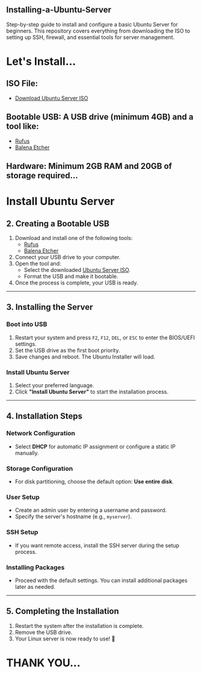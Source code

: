 ##  Installing-a-Ubuntu-Server
Step-by-step guide to install and configure a basic Ubuntu Server for beginners. This repository covers everything from downloading the ISO to setting up SSH, firewall, and essential tools for server management.
# Let's Install...
## ISO File:
- [Download Ubuntu Server ISO](https://ubuntu.com/download/server)
## Bootable USB: A USB drive (minimum 4GB) and a tool like:
- [Rufus](https://rufus.ie/)
- [Balena Etcher](https://www.balena.io/etcher/)
## Hardware: Minimum 2GB RAM and 20GB of storage required...
# Install Ubuntu Server  
## 2. Creating a Bootable USB  
1. Download and install one of the following tools:  
   - [Rufus](https://rufus.ie/)  
   - [Balena Etcher](https://www.balena.io/etcher/)  
2. Connect your USB drive to your computer.  
3. Open the tool and:  
   - Select the downloaded [Ubuntu Server ISO](https://ubuntu.com/download/server).  
   - Format the USB and make it bootable.  
4. Once the process is complete, your USB is ready.  
---
## 3. Installing the Server  
### Boot into USB  
1. Restart your system and press `F2`, `F12`, `DEL`, or `ESC` to enter the BIOS/UEFI settings.  
2. Set the USB drive as the first boot priority.  
3. Save changes and reboot. The Ubuntu Installer will load.  
### Install Ubuntu Server  
1. Select your preferred language.  
2. Click **"Install Ubuntu Server"** to start the installation process.  
---
## 4. Installation Steps  
### Network Configuration  
- Select **DHCP** for automatic IP assignment or configure a static IP manually.  
### Storage Configuration  
- For disk partitioning, choose the default option: **Use entire disk**.  
### User Setup  
- Create an admin user by entering a username and password.  
- Specify the server's hostname (e.g., `myserver`).  
### SSH Setup  
- If you want remote access, install the SSH server during the setup process.  
### Installing Packages  
- Proceed with the default settings. You can install additional packages later as needed.  
---
## 5. Completing the Installation  
1. Restart the system after the installation is complete.  
2. Remove the USB drive.  
3. Your Linux server is now ready to use! 🎉  
# THANK YOU...

